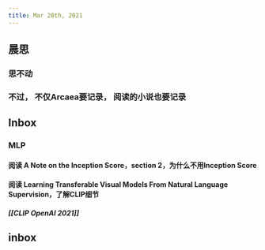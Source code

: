```yaml
---
title: Mar 28th, 2021
---
```


## 晨思
### 思不动
### 不过， 不仅Arcaea要记录， 阅读的小说也要记录
## Inbox
### MLP
#### 阅读 A Note on the Inception Score，section 2，为什么不用Inception Score
#### 阅读 Learning Transferable Visual Models From Natural Language Supervision，了解CLIP细节
##### [[CLIP OpenAI 2021]]
## inbox
##
